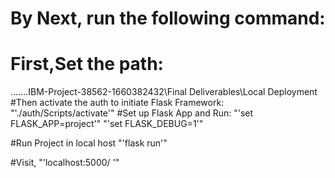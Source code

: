 # By Next, run the following command:
# First,Set the path:
.......IBM-Project-38562-1660382432\Final Deliverables\Local Deployment
#Then activate the auth to initiate Flask Framework:
"'./auth/Scripts/activate'"
#Set up Flask App and Run:
"'set FLASK_APP=project'"
"'set FLASK_DEBUG=1'"

#Run Project in local host
"'flask run'"

#Visit,
"'localhost:5000/ '"
